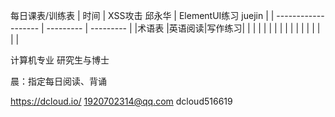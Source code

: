 

每日课表/训练表
| 时间 |  XSS攻击 邱永华 | ElementUI练习 juejin |
| ------------------- | --------- | --------- |
|术语表 |英语阅读|写作练习|
|  |  |  |
|  |  |  |
|  |  |  |
|  |  |  |

计算机专业 研究生与博士

晨：指定每日阅读、背诵

https://dcloud.io/
1920702314@qq.com
dcloud516619